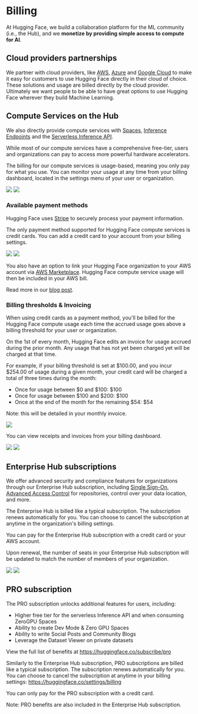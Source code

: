 # Billing

At Hugging Face, we build a collaboration platform for the ML community (i.e., the Hub), and we **monetize by providing simple access to compute for AI**.


## Cloud providers partnerships

We partner with cloud providers, like [AWS](https://huggingface.co/blog/aws-partnership), [Azure](https://huggingface.co/blog/hugging-face-endpoints-on-azure) and [Google Cloud](https://huggingface.co/blog/llama31-on-vertex-ai) to make it easy for customers to use Hugging Face directly in their cloud of choice. These solutions and usage are billed directly by the cloud provider. Ultimately we want people to be able to have great options to use Hugging Face wherever they build Machine Learning.

## Compute Services on the Hub

We also directly provide compute services with [Spaces](./spaces), [Inference Endpoints](https://huggingface.co/docs/inference-endpoints/index) and the [Serverless Inference API](https://huggingface.co/docs/api-inference/index).

While most of our compute services have a comprehensive free-tier, users and organizations can pay to access more powerful hardware accelerators.

The billing for our compute services is usage-based, meaning you only pay for what you use. You can monitor your usage at any time from your billing dashboard, located in the settings menu of your user or organization.

<div class="flex justify-center">
	<img class="block dark:hidden" src="https://huggingface.co/datasets/huggingface/documentation-images/resolve/refs%2Fpr%2F357/hub/billing/billing-dashboard-light.png"/>
	<img class="hidden dark:block" src="https://huggingface.co/datasets/huggingface/documentation-images/resolve/refs%2Fpr%2F357/hub/billing/billing-dashboard-dark.png"/>
</div>

### Available payment methods

Hugging Face uses [Stripe](https://stripe.com) to securely process your payment information.

The only payment method supported for Hugging Face compute services is credit cards.
You can add a credit card to your account from your billing settings.

<div class="flex justify-center">
	<img class="block dark:hidden" src="https://huggingface.co/datasets/huggingface/documentation-images/resolve/refs%2Fpr%2F357/hub/billing/payment-method-light.png"/>
	<img class="hidden dark:block" src="https://huggingface.co/datasets/huggingface/documentation-images/resolve/refs%2Fpr%2F357/hub/billing/payment-method-dark.png"/>
</div>

You also have an option to link your Hugging Face organization to your AWS account via [AWS Marketplace](https://aws.amazon.com/marketplace/pp/prodview-n6vsyhdjkfng2). Hugging Face compute service usage will then be included in your AWS bill.

Read more in our [blog post](https://huggingface.co/blog/aws-marketplace).

### Billing thresholds & Invoicing

When using credit cards as a payment method, you'll be billed for the Hugging Face compute usage each time the accrued usage goes above a billing threshold for your user or organization.

On the 1st of every month, Hugging Face edits an invoice for usage accrued during the prior month. Any usage that has not yet been charged yet will be charged at that time.

For example, if your billing threshold is set at $100.00, and you incur $254.00 of usage during a given month, your credit card will be charged a total of three times during the month:
- Once for usage between $0 and $100: $100
- Once for usage between $100 and $200: $100
- Once at the end of the month for the remaining $54: $54  

Note: this will be detailed in your monthly invoice.

<div class="flex justify-center">
	<img class="block dark:hidden" src="https://huggingface.co/datasets/huggingface/documentation-images/resolve/refs%2Fpr%2F357/hub/billing/explain-threshold.png "/>
</div>

You can view receipts and invoices from your billing dashboard.

<div class="flex justify-center">
	<img class="block dark:hidden" src="https://huggingface.co/datasets/huggingface/documentation-images/resolve/refs%2Fpr%2F357/hub/billing/threshold-payments-light.png "/>
	<img class="hidden dark:block" src="https://huggingface.co/datasets/huggingface/documentation-images/resolve/refs%2Fpr%2F357/hub/billing/threshold-payments-dark.png"/>
</div>

## Enterprise Hub subscriptions

We offer advanced security and compliance features for organizations through our Enterprise Hub subscription, including [Single Sign-On](./enterprise-sso.md), [Advanced Access Control](./enterprise-hub-resource-groups.md) for repositories, control over your data location, and more.

The Enterprise Hub is billed like a typical subscription. The subscription renews automatically for you. You can choose to cancel the subscription at anytime in the organization's billing settings.

You can pay for the Enterprise Hub subscription with a credit card or your AWS account.

Upon renewal, the number of seats in your Enterprise Hub subscription will be updated to match the number of members of your organization.


<div class="flex justify-center">
	<img class="block dark:hidden" src="https://huggingface.co/datasets/huggingface/documentation-images/resolve/refs%2Fpr%2F357/hub/billing/enterprise-sub-light.png"/>
	<img class="hidden dark:block" src="https://huggingface.co/datasets/huggingface/documentation-images/resolve/refs%2Fpr%2F357/hub/billing/enterprise-sub-dark.png"/>
</div>

## PRO subscription

The PRO subscription unlocks additional features for users, including:

- Higher free tier for the serverless Inference API and when consuming ZeroGPU Spaces
- Ability to create Dev Mode & Zero GPU Spaces
- Ability to write Social Posts and Community Blogs
- Leverage the Dataset Viewer on private datasets

View the full list of benefits at https://huggingface.co/subscribe/pro

Similarly to the Enterprise Hub subscription, PRO subscriptions are billed like a typical subscription. The subscription renews automatically for you. You can choose to cancel the subscription at anytime in your billing settings: https://huggingface.co/settings/billing

You can only pay for the PRO subscription with a credit card.

Note: PRO benefits are also included in the Enterprise Hub subscription.
